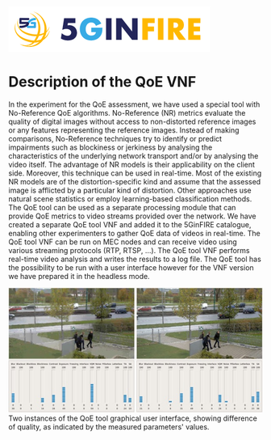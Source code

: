<!-- TITLE: Robotview 5G -->
<!-- SUBTITLE: Using the RobotView5G QoE VNF -->
![5 Ginfire Logo 3](/uploads/5-ginfire-logo-3.png "5 Ginfire Logo 3")
# Description of the QoE VNF
In the experiment for the QoE assessment, we have used a special tool with No-Reference QoE algorithms. No-Reference (NR) metrics evaluate the quality of digital images without access to non-distorted reference images or any features representing the reference images. Instead of making comparisons, No-Reference techniques try to identify or predict impairments such as blockiness or jerkiness by analysing the characteristics of the underlying network transport and/or by analysing the video itself. The advantage of NR models is their applicability on the client side. Moreover, this technique can be used in real-time. Most of the existing NR models are of the distortion-specific kind and assume that the assessed image is afflicted by a particular kind of distortion. Other approaches use natural scene statistics or employ learning-based classification methods.
The QoE tool can be used as a separate processing module that can provide QoE metrics to video streams provided over the network. We have created a separate QoE tool VNF and added it to the 5GinFIRE catalogue, enabling other experimenters to gather QoE data of videos in real-time. The QoE tool VNF can be run on MEC nodes and can receive video using various streaming protocols (RTP, RTSP, …). The QoE tool VNF performs real-time video analysis and writes the results to a log file. The QoE tool has the possibility to be run with a user interface however for the VNF version we have prepared it in the headless mode.

![Robotview Pic 1](/uploads/robot-view-5-g/robotview-pic-1.jpg "Robotview Pic 1")
Two instances of the QoE tool graphical user interface, showing difference of quality, as indicated by the measured parameters' values.
